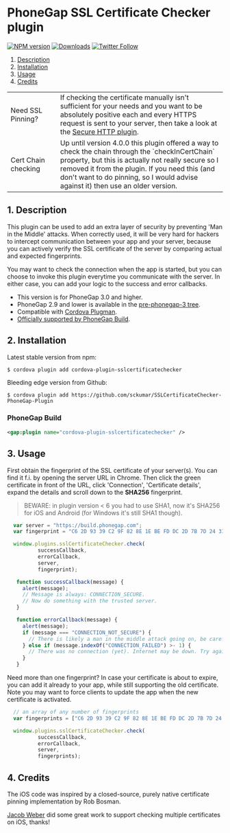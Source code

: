 # PhoneGap SSL Certificate Checker plugin

[![NPM version][npm-image]][npm-url]
[![Downloads][downloads-image]][npm-url]
[![Twitter Follow][twitter-image]][twitter-url]

[npm-image]:http://img.shields.io/npm/v/cordova-plugin-sslcertificatechecker.svg
[npm-url]:https://npmjs.org/package/cordova-plugin-sslcertificatechecker
[downloads-image]:http://img.shields.io/npm/dm/cordova-plugin-sslcertificatechecker.svg
[twitter-image]:https://img.shields.io/twitter/follow/sckumar.svg?style=social&label=Follow%20me
[twitter-url]:https://twitter.com/sckumar

1. [Description](https://github.com/sckumar/SSLCertificateChecker-PhoneGap-Plugin#1-description)
2. [Installation](https://github.com/sckumar/SSLCertificateChecker-PhoneGap-Plugin#2-installation)
3. [Usage](https://github.com/sckumar/SSLCertificateChecker-PhoneGap-Plugin#3-usage)
4. [Credits](https://github.com/sckumar/SSLCertificateChecker-PhoneGap-Plugin#4-credits)

<table width="100%">
    <tr>
        <td width="100">Need SSL Pinning?</td>
        <td>If checking the certificate manually isn't sufficient for your needs and you want to be absolutely positive each and every HTTPS request is sent to your server, then take a look at the <a href="http://plugins.telerik.com/plugin/secure-http">Secure HTTP plugin</a>.</td>
    </tr>
    <tr>
        <td>Cert Chain checking</td>
        <td>Up until version 4.0.0 this plugin offered a way to check the chain through the `checkInCertChain` property, but this is actually not really secure so I removed it from the plugin. If you need this (and don't want to do pinning, so I would advise against it) then use an older version.</td>
    </tr>
</table>

## 1. Description

This plugin can be used to add an extra layer of security by preventing 'Man in the Middle' attacks.
When correctly used, it will be very hard for hackers to intercept communication between your app and your server,
because you can actively verify the SSL certificate of the server by comparing actual and expected fingerprints.

You may want to check the connection when the app is started, but you can choose to invoke this plugin
everytime you communicate with the server. In either case, you can add your logic to the success and error callbacks.

* This version is for PhoneGap 3.0 and higher.
* PhoneGap 2.9 and lower is available in the [pre-phonegap-3 tree](https://github.com/sckumar/SSLCertificateChecker-PhoneGap-Plugin/tree/pre-phonegap-3).
* Compatible with [Cordova Plugman](https://github.com/apache/cordova-plugman).
* [Officially supported by PhoneGap Build](https://build.phonegap.com/plugins).

## 2. Installation

Latest stable version from npm:
```
$ cordova plugin add cordova-plugin-sslcertificatechecker
```

Bleeding edge version from Github:
```
$ cordova plugin add https://github.com/sckumar/SSLCertificateChecker-PhoneGap-Plugin
```

### PhoneGap Build

```xml
<gap:plugin name="cordova-plugin-sslcertificatechecker" />
```

## 3. Usage

First obtain the fingerprint of the SSL certificate of your server(s).
You can find it f.i. by opening the server URL in Chrome. Then click the green certificate in front of the URL, click 'Connection',
'Certificate details', expand the details and scroll down to the **SHA256** fingerprint.

> BEWARE: in plugin version < 6 you had to use SHA1, now it's SHA256 for iOS and Android (for Windows it's still SHA1 though).

```javascript
  var server = "https://build.phonegap.com";
  var fingerprint = "C6 2D 93 39 C2 9F 82 8E 1E BE FD DC 2D 7B 7D 24 31 1A 59 E1 0B 4B C8 04 6E 21 F6 FA A2 37 11 45";

  window.plugins.sslCertificateChecker.check(
          successCallback,
          errorCallback,
          server,
          fingerprint);

   function successCallback(message) {
     alert(message);
     // Message is always: CONNECTION_SECURE.
     // Now do something with the trusted server.
   }

   function errorCallback(message) {
     alert(message);
     if (message === "CONNECTION_NOT_SECURE") {
       // There is likely a man in the middle attack going on, be careful!
     } else if (message.indexOf("CONNECTION_FAILED") >- 1) {
       // There was no connection (yet). Internet may be down. Try again (a few times) after a little timeout.
     }
   }
```

Need more than one fingerprint? In case your certificate is about to expire, you can add it already to your app, while still supporting the old certificate.
Note you may want to force clients to update the app when the new certificate is activated.
```javascript
  // an array of any number of fingerprints
  var fingerprints = ["C6 2D 93 39 C2 9F 82 8E 1E BE FD DC 2D 7B 7D 24 31 1A 59 E1 0B 4B C8 04 6E 21 F6 FA A2 37 11 45", "SE CO ND", ..];

  window.plugins.sslCertificateChecker.check(
          successCallback,
          errorCallback,
          server,
          fingerprints);
```


## 4. Credits
The iOS code was inspired by a closed-source, purely native certificate pinning implementation by Rob Bosman.

[Jacob Weber](https://github.com/sckumar/SSLCertificateChecker-PhoneGap-Plugin/issues/9) did some great work to support checking multiple certificates on iOS, thanks!
